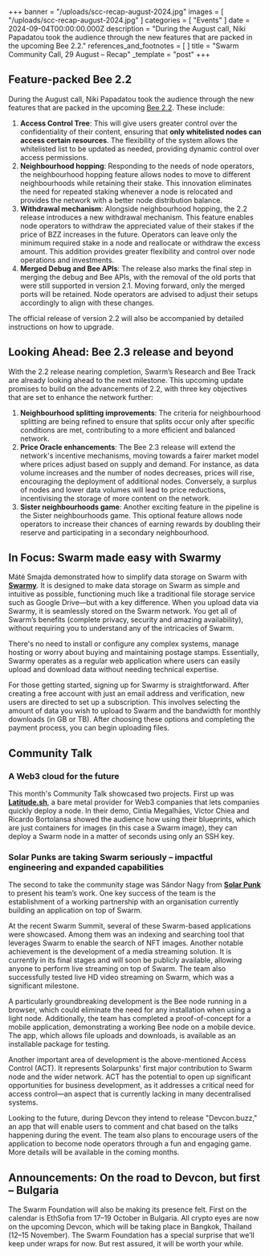 +++
banner = "/uploads/scc-recap-august-2024.jpg"
images = [ "/uploads/scc-recap-august-2024.jpg" ]
categories = [ "Events" ]
date = 2024-09-04T00:00:00.000Z
description = "During the August call, Niki Papadatou took the audience through the new features that are packed in the upcoming Bee 2.2."
references_and_footnotes = [ ]
title = "Swarm Community Call, 29 August – Recap"
_template = "post"
+++


## Feature-packed Bee 2.2

During the August call, Niki Papadatou took the audience through the new features that are packed in the upcoming [Bee 2.2](https://github.com/ethersphere/bee/releases). These include:


1. **Access Control Tree**: This will give users greater control over the confidentiality of their content, ensuring that **only whitelisted nodes can access certain resources**. The flexibility of the system allows the whitelisted list to be updated as needed, providing dynamic control over access permissions. 
2. **Neighbourhood hopping**: Responding to the needs of node operators, the neighbourhood hopping feature allows nodes to move to different neighbourhoods while retaining their stake. This innovation eliminates the need for repeated staking whenever a node is relocated and provides the network with a better node distribution balance. 
3. **Withdrawal mechanism**: Alongside neighbourhood hopping, the 2.2 release introduces a new withdrawal mechanism. This feature enables node operators to withdraw the appreciated value of their stakes if the price of BZZ increases in the future. Operators can leave only the minimum required stake in a node and reallocate or withdraw the excess amount. This addition provides greater flexibility and control over node operations and investments.
4. **Merged Debug and Bee APIs**: The release also marks the final step in merging the debug and Bee APIs, with the removal of the old ports that were still supported in version 2.1. Moving forward, only the merged ports will be retained. Node operators are advised to adjust their setups accordingly to align with these changes.

The official release of version 2.2 will also be accompanied by detailed instructions on how to upgrade. 


## Looking Ahead: Bee 2.3 release and beyond

With the 2.2 release nearing completion, Swarm’s Research and Bee Track are already looking ahead to the next milestone. This upcoming update promises to build on the advancements of 2.2, with three key objectives that are set to enhance the network further:



1. **Neighbourhood splitting improvements**: The criteria for neighbourhood splitting are being refined to ensure that splits occur only after specific conditions are met, contributing to a more efficient and balanced network. 
2. **Price Oracle enhancements**: The Bee 2.3 release will extend the network's incentive mechanisms, moving towards a fairer market model where prices adjust based on supply and demand. For instance, as data volume increases and the number of nodes decreases, prices will rise, encouraging the deployment of additional nodes. Conversely, a surplus of nodes and lower data volumes will lead to price reductions, incentivising the storage of more content on the network.
3. **Sister neighbourhoods game**: Another exciting feature in the pipeline is the Sister neighbourhoods game. This optional feature allows node operators to increase their chances of earning rewards by doubling their reserve and participating in a secondary neighbourhood. 


## In Focus: Swarm made easy with Swarmy

Máté Smajda demonstrated how to simplify data storage on Swarm with **[Swarmy](https://swarmy.cloud/)**. It is designed to make data storage on Swarm as simple and intuitive as possible, functioning much like a traditional file storage service such as Google Drive—but with a key difference. When you upload data via Swarmy, it is seamlessly stored on the Swarm network. You get all of Swarm’s benefits (complete privacy, security and amazing availability), without requiring you to understand any of the intricacies of Swarm. 

There's no need to install or configure any complex systems, manage hosting or worry about buying and maintaining postage stamps. Essentially, Swarmy operates as a regular web application where users can easily upload and download data without needing technical expertise.

For those getting started, signing up for Swarmy is straightforward. After creating a free account with just an email address and verification, new users are directed to set up a subscription. This involves selecting the amount of data you wish to upload to Swarm and the bandwidth for monthly downloads (in GB or TB). After choosing these options and completing the payment process, you can begin uploading files.


## Community Talk


### A Web3 cloud for the future

This month's Community Talk showcased two projects. First up was **[Latitude.sh](http://latitude.sh/)**, a bare metal provider for Web3 companies that lets companies quickly deploy a node. In their demo, Cintia Megalhāes, Victor Chiea and Ricardo Bortolansa showed the audience how using their blueprints, which are just containers for images (in this case a Swarm image), they can deploy a Swarm node in a matter of seconds using only an SSH key. 


### Solar Punks are taking Swarm seriously – impactful engineering and expanded capabilities 

The second to take the community stage was Sándor Nagy from **[Solar Punk](https://x.com/SolarPunk_buzz)** to present his team’s work. One key success of the team is the establishment of a working partnership with an organisation currently building an application on top of Swarm.

At the recent Swarm Summit, several of these Swarm-based applications were showcased. Among them was an indexing and searching tool that leverages Swarm to enable the search of NFT images. Another notable achievement is the development of a media streaming solution. It is currently in its final stages and will soon be publicly available, allowing anyone to perform live streaming on top of Swarm. The team also successfully tested live HD video streaming on Swarm, which was a significant milestone.

A particularly groundbreaking development is the Bee node running in a browser, which could eliminate the need for any installation when using a light node. Additionally, the team has completed a proof-of-concept for a mobile application, demonstrating a working Bee node on a mobile device. The app, which allows file uploads and downloads, is available as an installable package for testing.

Another important area of development is the above-mentioned Access Control (ACT). It represents Solarpunks' first major contribution to Swarm node and the wider network. ACT has the potential to open up significant opportunities for business development, as it addresses a critical need for access control—an aspect that is currently lacking in many decentralised systems.

Looking to the future, during Devcon they intend to release "Devcon.buzz," an app that will enable users to comment and chat based on the talks happening during the event. The team also plans to encourage users of the application to become node operators through a fun and engaging game. More details will be available in the coming months.


## Announcements: On the road to Devcon, but first – Bulgaria

The Swarm Foundation will also be making its presence felt. First on the calendar is EthSofia from 17–19 October in Bulgaria. All crypto eyes are now on the upcoming Devcon, which will be taking place in Bangkok, Thailand (12–15 November). The Swarm Foundation has a special surprise that we’ll keep under wraps for now. But rest assured, it will be worth your while. 